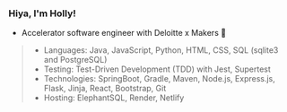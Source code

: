 ### Hiya, I'm Holly! ###
- Accelerator software engineer with Deloitte x Makers 🍃
  
>- Languages: Java, JavaScript, Python, HTML, CSS, SQL (sqlite3 and PostgreSQL)
>- Testing: Test-Driven Development (TDD) with Jest, Supertest
>- Technologies: SpringBoot, Gradle, Maven, Node.js, Express.js, Flask, Jinja, React, Bootstrap, Git 
>- Hosting: ElephantSQL, Render, Netlify

